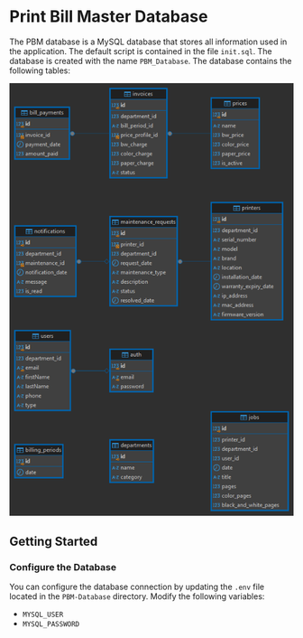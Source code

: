 # Print Bill Master Database

The PBM database is a MySQL database that stores all information used in the application. The default script is contained in the file `init.sql`. The database is created with the name `PBM_Database`. The database contains the following tables:

![Schema](/assets/images/PBM_Database.png)

## Getting Started

### Configure the Database

You can configure the database connection by updating the `.env` file located in the `PBM-Database` directory. Modify the following variables:

- `MYSQL_USER`
- `MYSQL_PASSWORD`
